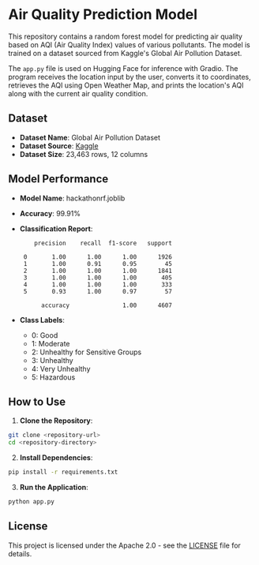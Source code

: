 # Air Quality Prediction Model

This repository contains a random forest model for predicting air quality based on AQI (Air Quality Index) values of various pollutants. The model is trained on a dataset sourced from Kaggle's Global Air Pollution Dataset.

The `app.py` file is used on Hugging Face for inference with Gradio. The program receives the location input by the user, converts it to coordinates, retrieves the AQI using Open Weather Map, and prints the location's AQI along with the current air quality condition.

## Dataset

- **Dataset Name**: Global Air Pollution Dataset
- **Dataset Source**: [Kaggle](https://www.kaggle.com/datasets/hasibalmuzdadid/global-air-pollution-dataset/)
- **Dataset Size**: 23,463 rows, 12 columns

## Model Performance

- **Model Name**: hackathonrf.joblib
- **Accuracy**: 99.91%
- **Classification Report**:

          precision    recall  f1-score   support

       0       1.00      1.00      1.00      1926
       1       1.00      0.91      0.95        45
       2       1.00      1.00      1.00      1841
       3       1.00      1.00      1.00       405
       4       1.00      1.00      1.00       333
       5       0.93      1.00      0.97        57

            accuracy               1.00      4607


- **Class Labels**:
  - 0: Good
  - 1: Moderate
  - 2: Unhealthy for Sensitive Groups
  - 3: Unhealthy
  - 4: Very Unhealthy
  - 5: Hazardous

## How to Use

1. **Clone the Repository**:
  ```bash
  git clone <repository-url>
  cd <repository-directory>
  ```

2. **Install Dependencies**:
  ```bash
  pip install -r requirements.txt
  ```

3. **Run the Application**:
  ```bash
  python app.py
  ```

## License

This project is licensed under the Apache 2.0 - see the [LICENSE](https://github.com/TLeonidas/TLeonidas-HCC-CSA-April24-Hackathon/blob/main/LICENSE) file for details.


